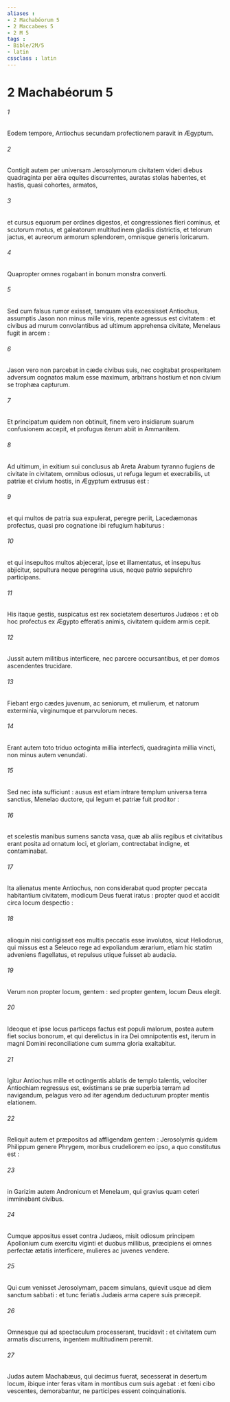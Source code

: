 ```yaml
---
aliases : 
- 2 Machabéorum 5
- 2 Maccabees 5
- 2 M 5
tags : 
- Bible/2M/5
- latin
cssclass : latin
---
```


# 2 Machabéorum 5

###### 1
Eodem tempore, Antiochus secundam profectionem paravit in Ægyptum.
###### 2
Contigit autem per universam Jerosolymorum civitatem videri diebus quadraginta per aëra equites discurrentes, auratas stolas habentes, et hastis, quasi cohortes, armatos,
###### 3
et cursus equorum per ordines digestos, et congressiones fieri cominus, et scutorum motus, et galeatorum multitudinem gladiis districtis, et telorum jactus, et aureorum armorum splendorem, omnisque generis loricarum.
###### 4
Quapropter omnes rogabant in bonum monstra converti.
###### 5
Sed cum falsus rumor exisset, tamquam vita excessisset Antiochus, assumptis Jason non minus mille viris, repente agressus est civitatem : et civibus ad murum convolantibus ad ultimum apprehensa civitate, Menelaus fugit in arcem :
###### 6
Jason vero non parcebat in cæde civibus suis, nec cogitabat prosperitatem adversum cognatos malum esse maximum, arbitrans hostium et non civium se trophæa capturum.
###### 7
Et principatum quidem non obtinuit, finem vero insidiarum suarum confusionem accepit, et profugus iterum abiit in Ammanitem.
###### 8
Ad ultimum, in exitium sui conclusus ab Areta Arabum tyranno fugiens de civitate in civitatem, omnibus odiosus, ut refuga legum et execrabilis, ut patriæ et civium hostis, in Ægyptum extrusus est :
###### 9
et qui multos de patria sua expulerat, peregre periit, Lacedæmonas profectus, quasi pro cognatione ibi refugium habiturus :
###### 10
et qui insepultos multos abjecerat, ipse et illamentatus, et insepultus abjicitur, sepultura neque peregrina usus, neque patrio sepulchro participans.
###### 11
His itaque gestis, suspicatus est rex societatem deserturos Judæos : et ob hoc profectus ex Ægypto efferatis animis, civitatem quidem armis cepit.
###### 12
Jussit autem militibus interficere, nec parcere occursantibus, et per domos ascendentes trucidare.
###### 13
Fiebant ergo cædes juvenum, ac seniorum, et mulierum, et natorum exterminia, virginumque et parvulorum neces.
###### 14
Erant autem toto triduo octoginta millia interfecti, quadraginta millia vincti, non minus autem venundati.
###### 15
Sed nec ista sufficiunt : ausus est etiam intrare templum universa terra sanctius, Menelao ductore, qui legum et patriæ fuit proditor :
###### 16
et scelestis manibus sumens sancta vasa, quæ ab aliis regibus et civitatibus erant posita ad ornatum loci, et gloriam, contrectabat indigne, et contaminabat.
###### 17
Ita alienatus mente Antiochus, non considerabat quod propter peccata habitantium civitatem, modicum Deus fuerat iratus : propter quod et accidit circa locum despectio :
###### 18
alioquin nisi contigisset eos multis peccatis esse involutos, sicut Heliodorus, qui missus est a Seleuco rege ad expoliandum ærarium, etiam hic statim adveniens flagellatus, et repulsus utique fuisset ab audacia.
###### 19
Verum non propter locum, gentem : sed propter gentem, locum Deus elegit.
###### 20
Ideoque et ipse locus particeps factus est populi malorum, postea autem fiet socius bonorum, et qui derelictus in ira Dei omnipotentis est, iterum in magni Domini reconciliatione cum summa gloria exaltabitur.
###### 21
Igitur Antiochus mille et octingentis ablatis de templo talentis, velociter Antiochiam regressus est, existimans se præ superbia terram ad navigandum, pelagus vero ad iter agendum deducturum propter mentis elationem.
###### 22
Reliquit autem et præpositos ad affligendam gentem : Jerosolymis quidem Philippum genere Phrygem, moribus crudeliorem eo ipso, a quo constitutus est :
###### 23
in Garizim autem Andronicum et Menelaum, qui gravius quam ceteri imminebant civibus.
###### 24
Cumque appositus esset contra Judæos, misit odiosum principem Apollonium cum exercitu viginti et duobus millibus, præcipiens ei omnes perfectæ ætatis interficere, mulieres ac juvenes vendere.
###### 25
Qui cum venisset Jerosolymam, pacem simulans, quievit usque ad diem sanctum sabbati : et tunc feriatis Judæis arma capere suis præcepit.
###### 26
Omnesque qui ad spectaculum processerant, trucidavit : et civitatem cum armatis discurrens, ingentem multitudinem peremit.
###### 27
Judas autem Machabæus, qui decimus fuerat, secesserat in desertum locum, ibique inter feras vitam in montibus cum suis agebat : et fœni cibo vescentes, demorabantur, ne participes essent coinquinationis.
